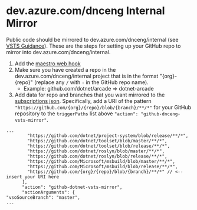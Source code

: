 # dev.azure.com/dnceng Internal Mirror

Public code should be mirrored to dev.azure.com/dnceng/internal (see [VSTS Guidance](https://github.com/dotnet/arcade/blob/master/Documentation/VSTS/VSTSGuidance.md)).  These are the steps for setting up your GitHub repo to mirror into dev.azure.com/dnceng/internal.

1. Add the [maestro web hook](https://github.com/dotnet/core-eng/blob/master/Documentation/Maestro/web-hooks.md)
2. Make sure you have created a repo in the dev.azure.com/dnceng/internal project that is in the format "{org}-{repo}" (replace  any `/` with `-` in the GitHub repo name).
    - Example: github.com/dotnet/arcade => dotnet-arcade
3. Add data for repo and branches that you want mirrored to the [subscriptions json](https://github.com/dotnet/versions/blob/master/Maestro/subscriptions.json). Specifically, add a URI of the pattern `"https://github.com/{org}/{repo}/blob/{branch}/**/*"` for your GitHub repository to the `triggerPaths` list above `"action": "github-dnceng-vsts-mirror"`.

```
...
        "https://github.com/dotnet/project-system/blob/release/**/*",
        "https://github.com/dotnet/toolset/blob/master/**/*",
        "https://github.com/dotnet/toolset/blob/release/**/*",
        "https://github.com/dotnet/roslyn/blob/master/**/*",
        "https://github.com/dotnet/roslyn/blob/release/**/*",
        "https://github.com/Microsoft/msbuild/blob/master/**/*",
        "https://github.com/Microsoft/msbuild/blob/release/**/*",
        "https://github.com/{org}/{repo}/blob/{branch}/**/*" // <-- insert your URI here
      ],
      "action": "github-dotnet-vsts-mirror",
      "actionArguments": {
"vsoSourceBranch": "master",
...
```
